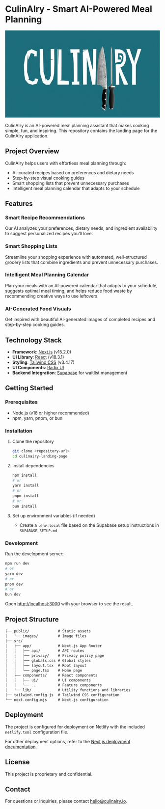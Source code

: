 # CulinAIry - Smart AI-Powered Meal Planning

![CulinAIry](./public/images/culinAIry-image-02.jpeg)

CulinAIry is an AI-powered meal planning assistant that makes cooking simple, fun, and inspiring. This repository contains the landing page for the CulinAIry application.

## Project Overview

CulinAIry helps users with effortless meal planning through:
- AI-curated recipes based on preferences and dietary needs
- Step-by-step visual cooking guides
- Smart shopping lists that prevent unnecessary purchases
- Intelligent meal planning calendar that adapts to your schedule

## Features

### Smart Recipe Recommendations
Our AI analyzes your preferences, dietary needs, and ingredient availability to suggest personalized recipes you'll love.

### Smart Shopping Lists
Streamline your shopping experience with automated, well-structured grocery lists that combine ingredients and prevent unnecessary purchases.

### Intelligent Meal Planning Calendar
Plan your meals with an AI-powered calendar that adapts to your schedule, suggests optimal meal timing, and helps reduce food waste by recommending creative ways to use leftovers.

### AI-Generated Food Visuals
Get inspired with beautiful AI-generated images of completed recipes and step-by-step cooking guides.

## Technology Stack

- **Framework**: [Next.js](https://nextjs.org/) (v15.2.0)
- **UI Library**: [React](https://reactjs.org/) (v18.3.1)
- **Styling**: [Tailwind CSS](https://tailwindcss.com/) (v3.4.17)
- **UI Components**: [Radix UI](https://www.radix-ui.com/)
- **Backend Integration**: [Supabase](https://supabase.io/) for waitlist management

## Getting Started

### Prerequisites

- Node.js (v18 or higher recommended)
- npm, yarn, pnpm, or bun

### Installation

1. Clone the repository
   ```bash
   git clone <repository-url>
   cd culinairy-landing-page
   ```

2. Install dependencies
   ```bash
   npm install
   # or
   yarn install
   # or
   pnpm install
   # or
   bun install
   ```

3. Set up environment variables (if needed)
   - Create a `.env.local` file based on the Supabase setup instructions in `SUPABASE_SETUP.md`

### Development

Run the development server:

```bash
npm run dev
# or
yarn dev
# or
pnpm dev
# or
bun dev
```

Open [http://localhost:3000](http://localhost:3000) with your browser to see the result.

## Project Structure

```
├── public/             # Static assets
│   └── images/         # Image files
├── src/
│   ├── app/            # Next.js App Router
│   │   ├── api/        # API routes
│   │   ├── privacy/    # Privacy policy page
│   │   ├── globals.css # Global styles
│   │   ├── layout.tsx  # Root layout
│   │   └── page.tsx    # Home page
│   ├── components/     # React components
│   │   ├── ui/         # UI components
│   │   └── ...         # Feature components
│   └── lib/            # Utility functions and libraries
├── tailwind.config.js  # Tailwind CSS configuration
└── next.config.mjs     # Next.js configuration
```

## Deployment

The project is configured for deployment on Netlify with the included `netlify.toml` configuration file.

For other deployment options, refer to the [Next.js deployment documentation](https://nextjs.org/docs/app/building-your-application/deploying).

## License

This project is proprietary and confidential.

## Contact

For questions or inquiries, please contact [hello@culinairy.io](mailto:hello@culinairy.io).
